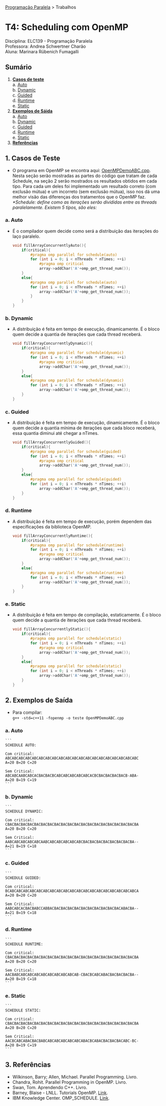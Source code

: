 [Programação Paralela](https://github.com/AndreaInfUFSM/elc139-2018a) > Trabalhos

# T4: Scheduling com OpenMP

Disciplina: ELC139 - Programação Paralela  
Professora: Andrea Schwertner Charão  
Aluna: Marinara Rübenich Fumagalli

## Sumário
1. [**Casos de teste**](#1-casos-de-teste)   
    a. [Auto](#a-auto)  
    b. [Dynamic](#b-dynamic)  
    c. [Guided](#c-guided)  
    d. [Runtime](#d-runtime)  
    e. [Static](#e-static)  
2. [**Exemplos de Sáida**](#2-exemplos-de-saída)  
   a. [Auto](#a-auto)  
    b. [Dynamic](#b-dynamic)  
    c. [Guided](#c-guided)  
    d. [Runtime](#d-runtime)  
    e. [Static](#e-static)    
3. [**Referências**](#3-referências)  

## 1. Casos de Teste

* O programa em OpenMP se encontra aqui: [OpenMPDemoABC.cpp](Códigos/OpenMPDemoABC.cpp). Nesta seção serão mostradas as partes do código que tratam de cada Schedule, na seção 2 serão mostrados os resultados obtidos em cada tipo. Para cada um deles foi implementado um resultado correto (com exclusão mútua) e um incorreto (sem exclusão mútua), isso nos dá uma melhor visão das diferenças dos tratamentos que o OpenMP faz.  
*\*Schedule: define como as iterações serão divididas entre as threads paralelamente. Existem 5 tipos, são eles:*

### a. Auto

* É o compilador quem decide como será a distribuição das iterações do laço paralelo.
   
    ```c
    void fillArrayConcurrentlyAuto(){
        if(critical){
            #pragma omp parallel for schedule(auto)
            for (int i = 0; i < nThreads * nTimes; ++i)
                #pragma omp critical
                array->addChar('A'+omp_get_thread_num());
        }
        else{
            #pragma omp parallel for schedule(auto)
            for (int i = 0; i < nThreads * nTimes; ++i)
                array->addChar('A'+omp_get_thread_num());
            }
        }
    }
    ```

### b. Dynamic

* A distribuição é feita em tempo de execução, dinamicamente. É o bloco quem decide a quantia de iterações que cada thread receberá.

    ```c
    void fillArrayConcurrentlyDynamic(){
        if(critical){
            #pragma omp parallel for schedule(dynamic)
            for (int i = 0; i < nThreads * nTimes; ++i)
                #pragma omp critical
                array->addChar('A'+omp_get_thread_num());
        }
        else{
            #pragma omp parallel for schedule(dynamic)
            for (int i = 0; i < nThreads * nTimes; ++i)
                array->addChar('A'+omp_get_thread_num());
        }
    }
    ```

### c. Guided

* A distribuição é feita em tempo de execução, dinamicamente. É o bloco quem decide a quantia mínima de iterações que cada bloco receberá, essa quantia diminui até chegar a nTimes.

    ```c
    void fillArrayConcurrentlyGuided(){
		if(critical){
	    	#pragma omp parallel for schedule(guided)
			for (int i = 0; i < nThreads * nTimes; ++i)
				#pragma omp critical
				array->addChar('A'+omp_get_thread_num());
		}
		else{
			#pragma omp parallel for schedule(guided)
			for (int i = 0; i < nThreads * nTimes; ++i)
				array->addChar('A'+omp_get_thread_num());
		}
	}
    ```

### d. Runtime

* A distribuição é feita em tempo de execução, porém dependem das especificações da biblioteca OpenMP.

    ```c
    void fillArrayConcurrentlyRuntime(){
		if(critical){
			#pragma omp parallel for schedule(runtime)
			for (int i = 0; i < nThreads * nTimes; ++i)
				#pragma omp critical
				array->addChar('A'+omp_get_thread_num());
		}
		else{
			#pragma omp parallel for schedule(runtime)
			for (int i = 0; i < nThreads * nTimes; ++i)
				array->addChar('A'+omp_get_thread_num());
		}
	}
    ```

### e. Static

* A distribuição é feita em tempo de compilação, estaticamente. É o bloco quem decide a quantia de iterações que cada thread receberá.

    ```c
    void fillArrayConcurrentlyStatic(){
		if(critical){
			#pragma omp parallel for schedule(static)
			for (int i = 0; i < nThreads * nTimes; ++i)
				#pragma omp critical
				array->addChar('A'+omp_get_thread_num());
		}
		else{
			#pragma omp parallel for schedule(static)
			for (int i = 0; i < nThreads * nTimes; ++i)
				array->addChar('A'+omp_get_thread_num());
		}
	}
    ```

## 2. Exemplos de Saída

* Para compilar:  
 `g++ -std=c++11 -fopenmp -o teste OpenMPDemoABC.cpp`

### a. Auto

    ```
    SCHEDULE AUTO:

    Com critical:
    ABCABCABCABCABCABCABCABCABCABCABCABCABCABCABCABCABCABCABCABC
    A=20 B=20 C=20

    Sem Critical:
    ABCABCAABCABCACBACBACBCABCABCABCABCABCACBCBACBACBACBACB-ABA-
    A=20 B=19 C=19
    ```

### b. Dynamic

    ```
    SCHEDULE DYNAMIC:

    Com critical:
    CBACBACBACBACBACBACBACBACBACBACBACBACBACBACBACBACBACBACBACBA
    A=20 B=20 C=20

    Sem Critical:
    AABCABCABCABCABCAABCABCABCABCABCABCBACBACBACBACBACBACBACBA--
    A=21 B=19 C=18
    ```

### c. Guided

    ```
    SCHEDULE GUIDED:

    Com critical:
    BCABCABCABCABCABCABCABCABCABCABCABCABCABCABCABCABCABCABCABCA
    A=20 B=20 C=20

    Sem Critical:
    AABCABCACBACBABCCABBACBACBACBACBACBACBACBACBACBACBACABACBA--
    A=21 B=19 C=18
    ```

### d. Runtime

    ```
    SCHEDULE RUNTIME:

    Com critical:
    CBACBACBACBACBACBACBACBACBACBACBACBACBACBACBACBACBACBACBACBA
    A=20 B=20 C=20

    Sem Critical:
    AACBABCABCABCABCABCABCABCABCABCAB-CBACBCABCABACBACBACBACBA--
    A=20 B=19 C=18
    ```

### e. Static

    ```
    SCHEDULE STATIC:

    Com critical:
    CBACBACBACBACBACBACBACBACBACBACBACBACBACBACBACBACBACBACBACBA
    A=20 B=20 C=20

    Sem Critical:
    AACBCABCABACBACBABCABCABCABCABCABCABACBCABACBACBACBACABC-BC-
    A=20 B=19 C=19
    ```

## 3. Referências
- Wilkinson, Barry; Allen, Michael. Parallel Programming. Livro.
- Chandra, Rohit. Parallel Programming in OpenMP. Livro.
- Swan, Tom. Aprendendo C++. Livro.
- Barney, Blaise - LNLL. Tutorials OpenMP. [Link](https://computing.llnl.gov/tutorials/openMP/).
- IBM Knowledge Center. OMP_SCHEDULE. [Link](https://www.ibm.com/support/knowledgecenter/SS2MB5_14.1.0/com.ibm.xlf141.bg.doc/proguide/ompsched.html).
